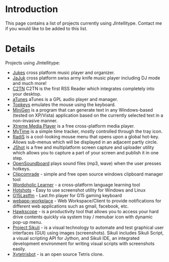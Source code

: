 # Introduction #

This page contains a list of projects currently using JIntellitype.  Contact me if you would like to be added to this list.


# Details #
Projects using JIntellitype:

  * [Jukes](http://melloware.com/products/jukes/index.html) cross platform music player and organizer.
  * [JaJuk](http://jajuk.sourceforge.net) cross platform swiss army knife music player including DJ mode and much more!
  * [C2TN](http://www.c2tn.de) C2TN is the first RSS Reader which integrates completely into your desktop.
  * [aTunes](http://www.atunes.org/) aTunes is a GPL audio player and manager.
  * [Topkeys](http://www.topkeys.net) emulates the mouse using the keyboard.
  * [MiniGen](http://kolovos.wiki.sourceforge.net/MiniGen) is a program that can generate text in any Windows-based (tested on XP/Vista) application based on the currently selected text in a non-invasive manner.
  * [Xtreme Media Player](http://xtrememp.sourceforge.net/)  is a free cross-platform media player.
  * [MyTime](http://github.com/marnix/mytime/tree/master) is a simple time tracker, mostly controlled through the tray icon.
  * [RadiS](http://radis.sourceforge.net/) is a cool-looking mouse menu that opens upon a global hot-key. Allows sub-menus which will be displayed in an adjacent partly circle.
  * [JShot](http://jshot.info/) is a free and multiplatform screen capture and uploader utility which allows you to capture a part of your screen and publish it in one step.
  * [OpenSoundboard](http://sourceforge.net/projects/opensoundboard) plays sound files (mp3, wave) when the user presses hotkeys.
  * [Clipcomrade](http://clipcomrade.sourceforge.net/) - simple and free open source windows clipboard manager tool
  * [Wordoholic Learner](http://wordoholic.com/) - a cross-platform language learning tool
  * [Hotshots](http://code.google.com/p/hotshots/) - Easy to use screenshot utility for Windows and Linux
  * [G15Lastfm](http://code.google.com/p/g15lastfm/) - Last.fm player for G15 gaming keyboard
  * [webapp-workplace](http://code.google.com/p/webapp-workplace/) - Web Workspace/Client to provide notifications for different web applications such as gmail, facebook, etc.
  * [Hawkscope](http://code.google.com/p/hawkscope/) - is a productivity tool that allows you to access your hard drive contents quickly via system tray / menubar icon with dynamic pop-up menu.
  * [Project Sikuli](http://sikuli.org/) - is a visual technology to automate and test graphical user interfaces (GUI) using images (screenshots). Sikuli includes Sikuli Script, a visual scripting API for Jython, and Sikuli IDE, an integrated development environment for writing visual scripts with screenshots easily.
  * [Xytetrisbot](http://code.google.com/p/xytetrisbot/) - is an open source Tetris clone.

